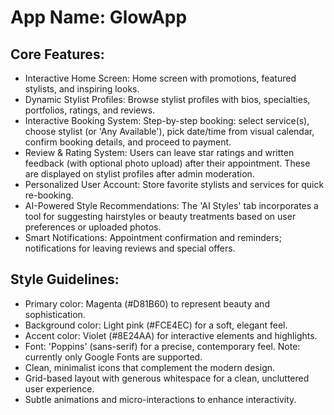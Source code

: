 # **App Name**: GlowApp

## Core Features:

- Interactive Home Screen: Home screen with promotions, featured stylists, and inspiring looks.
- Dynamic Stylist Profiles: Browse stylist profiles with bios, specialties, portfolios, ratings, and reviews.
- Interactive Booking System: Step-by-step booking: select service(s), choose stylist (or 'Any Available'), pick date/time from visual calendar, confirm booking details, and proceed to payment.
- Review & Rating System: Users can leave star ratings and written feedback (with optional photo upload) after their appointment. These are displayed on stylist profiles after admin moderation.
- Personalized User Account: Store favorite stylists and services for quick re-booking.
- AI-Powered Style Recommendations: The 'AI Styles' tab incorporates a tool for suggesting hairstyles or beauty treatments based on user preferences or uploaded photos.
- Smart Notifications: Appointment confirmation and reminders; notifications for leaving reviews and special offers.

## Style Guidelines:

- Primary color: Magenta (#D81B60) to represent beauty and sophistication.
- Background color: Light pink (#FCE4EC) for a soft, elegant feel.
- Accent color: Violet (#8E24AA) for interactive elements and highlights.
- Font: 'Poppins' (sans-serif) for a precise, contemporary feel. Note: currently only Google Fonts are supported.
- Clean, minimalist icons that complement the modern design.
- Grid-based layout with generous whitespace for a clean, uncluttered user experience.
- Subtle animations and micro-interactions to enhance interactivity.